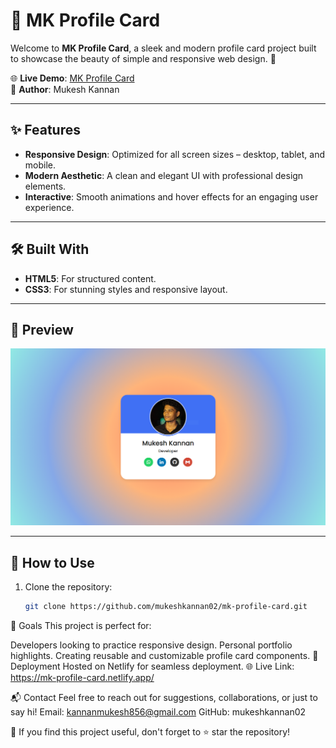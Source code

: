 # 🌟 MK Profile Card

Welcome to **MK Profile Card**, a sleek and modern profile card project built to showcase the beauty of simple and responsive web design. 🚀

🌐 **Live Demo**: [MK Profile Card](https://mk-profile-card.netlify.app/)  
👤 **Author**: Mukesh Kannan

---

## ✨ Features

- **Responsive Design**: Optimized for all screen sizes – desktop, tablet, and mobile.  
- **Modern Aesthetic**: A clean and elegant UI with professional design elements.  
- **Interactive**: Smooth animations and hover effects for an engaging user experience.  

---

## 🛠️ Built With

- **HTML5**: For structured content.
- **CSS3**: For stunning styles and responsive layout.

---

## 📸 Preview

![MK Profile Card Screenshot](Asserts/ScreenShot.PNG)

---

## 🔧 How to Use

1. Clone the repository:
   ```bash
   git clone https://github.com/mukeshkannan02/mk-profile-card.git

🎯 Goals
This project is perfect for:

Developers looking to practice responsive design.
Personal portfolio highlights.
Creating reusable and customizable profile card components.
🚀 Deployment
Hosted on Netlify for seamless deployment.
🌐 Live Link: https://mk-profile-card.netlify.app/

📬 Contact
Feel free to reach out for suggestions, collaborations, or just to say hi!
Email: kannanmukesh856@gmail.com
GitHub: mukeshkannan02

🌟 If you find this project useful, don't forget to ⭐ star the repository!

